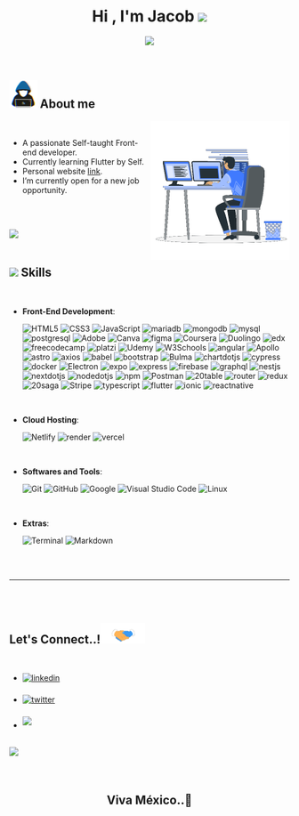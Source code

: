 
<h1 align="center"><b>Hi , I'm Jacob </b><img src="https://media.giphy.com/media/hvRJCLFzcasrR4ia7z/giphy.gif" width="35"></h1>
<!--  -->
<p align="center">
  <a href="https://github.com/DenverCoder1/readme-typing-svg"><img src="https://readme-typing-svg.herokuapp.com?font=Time+New+Roman&color=cyan&size=25&center=true&vCenter=true&width=600&height=100&lines=Self-taught+Front-End+Developer,;Computer+Science+Student,;Active+Learner/Researcher,;Love+to+learn+new+stuffs..<3"></a>
</p>


<br>



	
## <picture><img src = "https://github.com/0xAbdulKhalid/0xAbdulKhalid/raw/main/assets/mdImages/about_me.gif" width = 50px></picture> **About me**

<picture> <img align="right" src="https://github.com/0xAbdulKhalid/0xAbdulKhalid/raw/main/assets/mdImages/Right_Side.gif" width = 250px></picture>

<br>

- A passionate Self-taught Front-end developer.
- Currently learning Flutter by Self.
- Personal website [link](https://g0car.dev).
- I’m currently open for a new job opportunity.

<br><br>

<img src="https://user-images.githubusercontent.com/73097560/115834477-dbab4500-a447-11eb-908a-139a6edaec5c.gif"><br><br>

## <img src="https://media2.giphy.com/media/QssGEmpkyEOhBCb7e1/giphy.gif?cid=ecf05e47a0n3gi1bfqntqmob8g9aid1oyj2wr3ds3mg700bl&rid=giphy.gif" width ="25"><b> Skills</b>
<br>

<p align="center">

- **Front-End Development**:

   ![HTML5](https://img.shields.io/badge/HTML5%20-%23E34F26.svg?style=for-the-badge&logo=html5&logoColor=white)
   ![CSS3](https://img.shields.io/badge/CSS%20-%231572B6.svg?style=for-the-badge&logo=css3&logoColor=white)
   ![JavaScript](https://img.shields.io/badge/JavaScript%20-%23F7DF1E.svg?style=for-the-badge&logo=javascript&logoColor=black)
   ![mariadb](https://img.shields.io/badge/MariaDB-003545?style=for-the-badge&logo=mariadb&logoColor=white)
   ![mongodb](https://img.shields.io/badge/MongoDB-4EA94B?style=for-the-badge&logo=mongodb&logoColor=white)
   ![mysql](https://img.shields.io/badge/MySQL-005C84?style=for-the-badge&logo=mysql&logoColor=white)
   ![postgresql](https://img.shields.io/badge/PostgreSQL-316192?style=for-the-badge&logo=postgresql&logoColor=white)
   ![Adobe](https://img.shields.io/badge/Adobe%20XD-470137?style=for-the-badge&logo=Adobe%20XD&logoColor=#FF61F6)
   ![Canva](https://img.shields.io/badge/Canva-%2300C4CC.svg?&style=for-the-badge&logo=Canva&logoColor=white)
   ![figma](https://img.shields.io/badge/Figma-F24E1E?style=for-the-badge&logo=figma&logoColor=white)
   ![Coursera](https://img.shields.io/badge/Coursera-0056D2?style=for-the-badge&logo=Coursera&logoColor=white)
   ![Duolingo](https://img.shields.io/badge/Duolingo-58CC02?style=for-the-badge&logo=Duolingo&logoColor=white)
   ![edx](https://img.shields.io/badge/Edx-193A3E?style=for-the-badge&logo=edx&logoColor=white)
   ![freecodecamp](https://img.shields.io/badge/freecodecamp-27273D?style=for-the-badge&logo=freecodecamp&logoColor=white)
   ![platzi](https://img.shields.io/badge/Platzi-98CA3F?style=for-the-badge&logo=platzi&logoColor=white)
   ![Udemy](https://img.shields.io/badge/Udemy-EC5252?style=for-the-badge&logo=Udemy&logoColor=white)
   ![W3Schools](https://img.shields.io/badge/W3Schools-04AA6D?style=for-the-badge&logo=W3Schools&logoColor=white)
   ![angular](https://img.shields.io/badge/Angular-DD0031?style=for-the-badge&logo=angular&logoColor=white)
   ![Apollo](https://img.shields.io/badge/Apollo%20GraphQL-311C87?&style=for-the-badge&logo=Apollo%20GraphQL&logoColor=white)
   ![astro](https://img.shields.io/badge/Astro-0C1222?style=for-the-badge&logo=astro&logoColor=FDFDFE)
   ![axios](https://img.shields.io/badge/axios-671ddf?&style=for-the-badge&logo=axios&logoColor=white)
   ![babel](https://img.shields.io/badge/Babel-F9DC3E?style=for-the-badge&logo=babel&logoColor=white)
   ![bootstrap](https://img.shields.io/badge/Bootstrap-563D7C?style=for-the-badge&logo=bootstrap&logoColor=white)
   ![Bulma](https://img.shields.io/badge/Bulma-00D1B2?style=for-the-badge&logo=Bulma&logoColor=white)
   ![chartdotjs](https://img.shields.io/badge/Chart%20js-FF6384?style=for-the-badge&logo=chartdotjs&logoColor=white)
   ![cypress](https://img.shields.io/badge/Cypress-17202C?style=for-the-badge&logo=cypress&logoColor=white)
   ![docker](https://img.shields.io/badge/Docker-2CA5E0?style=for-the-badge&logo=docker&logoColor=white)
   ![Electron](https://img.shields.io/badge/Electron-2B2E3A?style=for-the-badge&logo=electron&logoColor=9FEAF9)
   ![expo](https://img.shields.io/badge/Expo-1B1F23?style=for-the-badge&logo=expo&logoColor=white)
   ![express](https://img.shields.io/badge/Express%20js-000000?style=for-the-badge&logo=express&logoColor=white)
   ![firebase](https://img.shields.io/badge/firebase-ffca28?style=for-the-badge&logo=firebase&logoColor=black)
   ![graphql](https://img.shields.io/badge/GraphQl-E10098?style=for-the-badge&logo=graphql&logoColor=white)
   ![nestjs](https://img.shields.io/badge/nestjs-E0234E?style=for-the-badge&logo=nestjs&logoColor=white)
   ![nextdotjs](https://img.shields.io/badge/next%20js-000000?style=for-the-badge&logo=nextdotjs&logoColor=white)
   ![nodedotjs](https://img.shields.io/badge/Node%20js-339933?style=for-the-badge&logo=nodedotjs&logoColor=white)
   ![npm](https://img.shields.io/badge/npm-CB3837?style=for-the-badge&logo=npm&logoColor=white)
   ![Postman](https://img.shields.io/badge/Postman-FF6C37?style=for-the-badge&logo=Postman&logoColor=white)
   ![20table](https://img.shields.io/badge/react%20table-FF4154?style=for-the-badge&logo=react%20table&logoColor=white)
   ![router](https://img.shields.io/badge/React_Router-CA4245?style=for-the-badge&logo=react-router&logoColor=white)
   ![redux](https://img.shields.io/badge/Redux-593D88?style=for-the-badge&logo=redux&logoColor=white)
   ![20saga](https://img.shields.io/badge/Redux%20saga-86D46B?style=for-the-badge&logo=redux%20saga&logoColor=999999)
   ![Stripe](https://img.shields.io/badge/Stripe-626CD9?style=for-the-badge&logo=Stripe&logoColor=white)
   ![typescript](https://img.shields.io/badge/TypeScript-007ACC?style=for-the-badge&logo=typescript&logoColor=white)
   ![flutter](https://img.shields.io/badge/Flutter-02569B?style=for-the-badge&logo=flutter&logoColor=white)
   ![ionic](https://img.shields.io/badge/Ionic-3880FF?style=for-the-badge&logo=ionic&logoColor=white)
   ![reactnative](https://img.shields.io/badge/React_Native-20232A?style=for-the-badge&logo=react&logoColor=61DAFB)

<br>

- **Cloud Hosting**:

    ![Netlify](https://img.shields.io/badge/Netlify-00C7B7?style=for-the-badge&logo=netlify&logoColor=white)
    ![render](https://img.shields.io/badge/Render-46E3B7?style=for-the-badge&logo=render&logoColor=white)
    ![vercel](https://img.shields.io/badge/Vercel-000000?style=for-the-badge&logo=vercel&logoColor=white)
  
  
    
<br>

- **Softwares and Tools**:

    ![Git](https://img.shields.io/badge/git-%23F05033.svg?style=for-the-badge&logo=git&logoColor=white)
    ![GitHub](https://img.shields.io/badge/github-%23121011.svg?style=for-the-badge&logo=github&logoColor=white)
    ![Google](https://img.shields.io/badge/google-%234285F4.svg?style=for-the-badge&logo=google&logoColor=white)
    ![Visual Studio Code](https://img.shields.io/badge/Visual%20Studio%20Code-0078d7.svg?style=for-the-badge&logo=visual-studio-code&logoColor=white)
    ![Linux](https://img.shields.io/badge/Linux-FCC624?style=for-the-badge&logo=linux&logoColor=black) 

<br>

- **Extras**:

    ![Terminal](https://img.shields.io/badge/Terminal-%23054020?style=for-the-badge&logo=gnu-bash&logoColor=white)
    ![Markdown](https://img.shields.io/badge/markdown-%23000000.svg?style=for-the-badge&logo=markdown&logoColor=white)   


</p>

<br>
<br>

-----

<br>
<br>

## <b> Let's Connect..!</b><img src="https://github.com/0xAbdulKhalid/0xAbdulKhalid/raw/main/assets/mdImages/handshake.gif" width ="80">
<br>
<div align='left'>

<ul>

<li>
<a href="https://linkedin.com/in/jovan-gomez" target="_blank">
<img src="https://img.shields.io/badge/linkedin:  jacob gomez-%2300acee.svg?color=405DE6&style=for-the-badge&logo=linkedin&logoColor=white" alt=linkedin style="margin-bottom: 5px;"/>
</a>
</li>

<br>

<li>
<a href="https://twitter.com/g0c4r" target="_blank">
<img src="https://img.shields.io/badge/twitter:  g0c4r-%2300acee.svg?color=1DA1F2&style=for-the-badge&logo=twitter&logoColor=white" alt=twitter style="margin-bottom: 5px;"/>
</a>
</li>

<br>

<li>
<a href="mailto:gocar.jovan@gmail.com" target="_blank">
<img src="https://img.shields.io/badge/gmail: gocar.jovan-%23EA4335.svg?style=for-the-badge&logo=gmail&logoColor=white" t=mail style="margin-bottom: 5px;" />
</a>
</li>
	
</ul>
</div>

<br>
<img src="https://user-images.githubusercontent.com/73097560/115834477-dbab4500-a447-11eb-908a-139a6edaec5c.gif">
<br>
<br>
<br>

<div align='center'>

## <b>Viva México..🤙</b>

</div>
<br>
<br>
